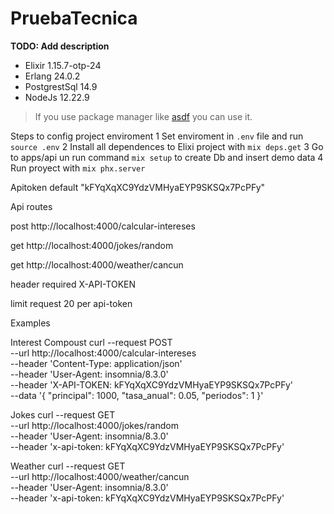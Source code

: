 # PruebaTecnica

**TODO: Add description**
- Elixir 1.15.7-otp-24
- Erlang 24.0.2
- PostgrestSql 14.9
- NodeJs 12.22.9

> If you use package manager like [asdf](https://asdf-vm.com/) you can use it.

Steps to config project enviroment
    1 Set enviroment in `.env` file and run `source .env`
    2 Install all dependences to Elixi project with `mix deps.get`
    3 Go to apps/api un run command `mix setup` to create Db and insert demo data
    4 Run proyect with `mix phx.server`


Apitoken default  "kFYqXqXC9YdzVMHyaEYP9SKSQx7PcPFy"

Api routes 

post http://localhost:4000/calcular-intereses

get http://localhost:4000/jokes/random

get http://localhost:4000/weather/cancun

header required  X-API-TOKEN

limit request 20 per api-token


Examples

Interest Compoust
curl --request POST \
  --url http://localhost:4000/calcular-intereses \
  --header 'Content-Type: application/json' \
  --header 'User-Agent: insomnia/8.3.0' \
  --header 'X-API-TOKEN: kFYqXqXC9YdzVMHyaEYP9SKSQx7PcPFy' \
  --data '{
  "principal": 1000,
  "tasa_anual": 0.05,
  "periodos": 1
}'

Jokes
curl --request GET \
  --url http://localhost:4000/jokes/random \
  --header 'User-Agent: insomnia/8.3.0' \
  --header 'x-api-token: kFYqXqXC9YdzVMHyaEYP9SKSQx7PcPFy'


Weather
curl --request GET \
  --url http://localhost:4000/weather/cancun \
  --header 'User-Agent: insomnia/8.3.0' \
  --header 'x-api-token: kFYqXqXC9YdzVMHyaEYP9SKSQx7PcPFy'